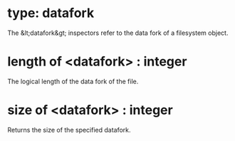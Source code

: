 # type: datafork

The &amp;lt;datafork&amp;gt; inspectors refer to the data fork of a filesystem object.

# length of &lt;datafork&gt; : integer

The logical length of the data fork of the file.

# size of &lt;datafork&gt; : integer

Returns the size of the specified datafork.
